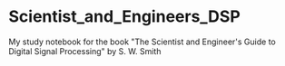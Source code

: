 # Scientist_and_Engineers_DSP
My study notebook for the book "The Scientist and Engineer's Guide to Digital Signal Processing" by S. W. Smith
